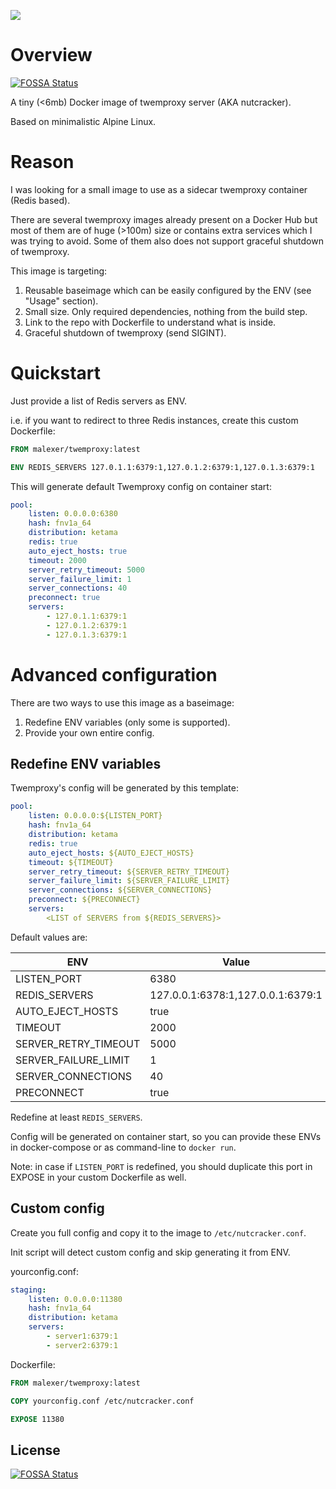 [![](https://images.microbadger.com/badges/image/malexer/twemproxy.svg)](https://microbadger.com/images/malexer/twemproxy "Get your own image badge on microbadger.com")

# Overview
[![FOSSA Status](https://app.fossa.io/api/projects/git%2Bgithub.com%2Fmalexer%2Fdocker-twemproxy.svg?type=shield)](https://app.fossa.io/projects/git%2Bgithub.com%2Fmalexer%2Fdocker-twemproxy?ref=badge_shield)


A tiny (<6mb) Docker image of twemproxy server (AKA nutcracker).

Based on minimalistic Alpine Linux.


# Reason

I was looking for a small image to use as a sidecar twemproxy container (Redis based).

There are several twemproxy images already present on a Docker Hub but most of them are of huge (>100m) size or contains extra services which I was trying to avoid. Some of them also does not support graceful shutdown of twemproxy.


This image is targeting:

1. Reusable baseimage which can be easily configured by the ENV (see "Usage" section).
2. Small size. Only required dependencies, nothing from the build step.
3. Link to the repo with Dockerfile to understand what is inside.
4. Graceful shutdown of twemproxy (send SIGINT).


# Quickstart

Just provide a list of Redis servers as ENV.

i.e. if you want to redirect to three Redis instances, create this custom Dockerfile:

```dockerfile
FROM malexer/twemproxy:latest

ENV REDIS_SERVERS 127.0.1.1:6379:1,127.0.1.2:6379:1,127.0.1.3:6379:1
```

This will generate default Twemproxy config on container start:

```yaml
pool:
    listen: 0.0.0.0:6380
    hash: fnv1a_64
    distribution: ketama
    redis: true
    auto_eject_hosts: true
    timeout: 2000
    server_retry_timeout: 5000
    server_failure_limit: 1
    server_connections: 40
    preconnect: true
    servers:
        - 127.0.1.1:6379:1
        - 127.0.1.2:6379:1
        - 127.0.1.3:6379:1
```


# Advanced configuration

There are two ways to use this image as a baseimage:
1. Redefine ENV variables (only some is supported).
2. Provide your own entire config.


## Redefine ENV variables

Twemproxy's config will be generated by this template:

```yaml
pool:
    listen: 0.0.0.0:${LISTEN_PORT}
    hash: fnv1a_64
    distribution: ketama
    redis: true
    auto_eject_hosts: ${AUTO_EJECT_HOSTS}
    timeout: ${TIMEOUT}
    server_retry_timeout: ${SERVER_RETRY_TIMEOUT}
    server_failure_limit: ${SERVER_FAILURE_LIMIT}
    server_connections: ${SERVER_CONNECTIONS}
    preconnect: ${PRECONNECT}
    servers:
        <LIST of SERVERS from ${REDIS_SERVERS}>
```

Default values are:

| ENV                  | Value                             |
| -------------------- | --------------------------------- |
| LISTEN_PORT          | 6380                              |
| REDIS_SERVERS        | 127.0.0.1:6378:1,127.0.0.1:6379:1 |
| AUTO_EJECT_HOSTS     | true                              |
| TIMEOUT              | 2000                              |
| SERVER_RETRY_TIMEOUT | 5000                              |
| SERVER_FAILURE_LIMIT | 1                                 |
| SERVER_CONNECTIONS   | 40                                |
| PRECONNECT           | true                              |

Redefine at least `REDIS_SERVERS`.

Config will be generated on container start, so you can provide these ENVs in docker-compose or as command-line to `docker run`.

Note: in case if `LISTEN_PORT` is redefined, you should duplicate this port in EXPOSE in your custom Dockerfile as well.


## Custom config

Create you full config and copy it to the image to `/etc/nutcracker.conf`.

Init script will detect custom config and skip generating it from ENV.

yourconfig.conf:

```yaml
staging:
    listen: 0.0.0.0:11380
    hash: fnv1a_64
    distribution: ketama
    servers:
        - server1:6379:1
        - server2:6379:1
```


Dockerfile:

```dockerfile
FROM malexer/twemproxy:latest

COPY yourconfig.conf /etc/nutcracker.conf

EXPOSE 11380
```


## License
[![FOSSA Status](https://app.fossa.io/api/projects/git%2Bgithub.com%2Fmalexer%2Fdocker-twemproxy.svg?type=large)](https://app.fossa.io/projects/git%2Bgithub.com%2Fmalexer%2Fdocker-twemproxy?ref=badge_large)